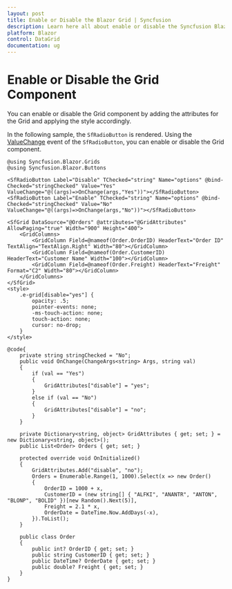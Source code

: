 ```yaml
---
layout: post
title: Enable or Disable the Blazor Grid | Syncfusion
description: Learn here all about enable or disable the Syncfusion Blazor DataGrid component and more.
platform: Blazor
control: DataGrid
documentation: ug
---
```


# Enable or Disable the Grid Component

You can enable or disable the Grid component by adding the attributes for the Grid and applying the style accordingly.

In the following sample, the `SfRadioButton` is rendered. Using the [ValueChange](https://help.syncfusion.com/cr/blazor/Syncfusion.Blazor.Buttons.SfRadioButton-1.html#Syncfusion_Blazor_Buttons_SfRadioButton_1_ValueChange) event of the `SfRadioButton`, you can enable or disable the Grid component.

```cshtml
@using Syncfusion.Blazor.Grids
@using Syncfusion.Blazor.Buttons

<SfRadioButton Label="Disable" TChecked="string" Name="options" @bind-Checked="stringChecked" Value="Yes" ValueChange="@((args)=>OnChange(args,"Yes"))"></SfRadioButton>
<SfRadioButton Label="Enable" TChecked="string" Name="options" @bind-Checked="stringChecked" Value="No" ValueChange="@((args)=>OnChange(args,"No"))"></SfRadioButton>

<SfGrid DataSource="@Orders" @attributes="@GridAttributes" AllowPaging="true" Width="900" Height="400">
    <GridColumns>
        <GridColumn Field=@nameof(Order.OrderID) HeaderText="Order ID" TextAlign="TextAlign.Right" Width="80"></GridColumn>
        <GridColumn Field=@nameof(Order.CustomerID) HeaderText="Customer Name" Width="100"></GridColumn>
        <GridColumn Field=@nameof(Order.Freight) HeaderText="Freight" Format="C2" Width="80"></GridColumn>
    </GridColumns>
</SfGrid>
<style>
    .e-grid[disable="yes"] {
        opacity: .5;
        pointer-events: none;
        -ms-touch-action: none;
        touch-action: none;
        cursor: no-drop;
    }
</style>

@code{
    private string stringChecked = "No";
    public void OnChange(ChangeArgs<string> Args, string val)
    {
        if (val == "Yes")
        {
            GridAttributes["disable"] = "yes";
        }
        else if (val == "No")
        {
            GridAttributes["disable"] = "no";
        }
    }

    private Dictionary<string, object> GridAttributes { get; set; } = new Dictionary<string, object>();
    public List<Order> Orders { get; set; }

    protected override void OnInitialized()
    {
        GridAttributes.Add("disable", "no");
        Orders = Enumerable.Range(1, 1000).Select(x => new Order()
        {
            OrderID = 1000 + x,
            CustomerID = (new string[] { "ALFKI", "ANANTR", "ANTON", "BLONP", "BOLID" })[new Random().Next(5)],
            Freight = 2.1 * x,
            OrderDate = DateTime.Now.AddDays(-x),
        }).ToList();
    }

    public class Order
    {
        public int? OrderID { get; set; }
        public string CustomerID { get; set; }
        public DateTime? OrderDate { get; set; }
        public double? Freight { get; set; }
    }
}

```